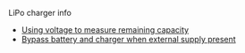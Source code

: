 LiPo charger info
* [Using voltage to measure remaining capacity](http://electronics.stackexchange.com/questions/39412/measure-lithium-ion-battery-voltage-thus-remaining-capacity)
* [Bypass battery and charger when external supply present](https://forum.sparkfun.com/viewtopic.php?f=20&t=38033)

